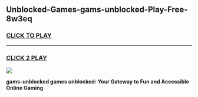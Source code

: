 
## Unblocked-Games-gams-unblocked-Play-Free-8w3eq
<h3>
<a href="https://premium76.site?title=gams-unblocked&ref=18A">CLICK TO PLAY</a></h3>
<hr>

<h3>
<a href="https://premium76.site?title=gams-unblocked&ref=18A">CLICK 2 PLAY</a>
  
</h3>

<a href="https://premium76.site?title=gams-unblocked&ref=18A"><img src="https://clearcache.store/games.png"></a>


**gams-unblocked games unblocked: Your Gateway to Fun and Accessible Online Gaming**
